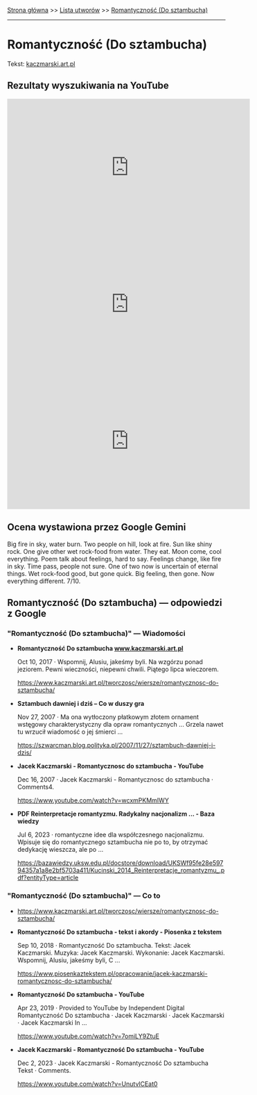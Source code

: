 [Strona główna](../index.md) >> [Lista utworów](../list.md) >> [Romantyczność (Do sztambucha)](517.md)

---

# Romantyczność (Do sztambucha)

Tekst: [kaczmarski.art.pl](https://www.kaczmarski.art.pl/tworczosc/wiersze/romantycznosc-do-sztambucha/)

## Rezultaty wyszukiwania na YouTube

<iframe width="560" height="315" src="https://www.youtube.com/embed/lkP5IbhGcRQ?si=IdontcarewhotheIRSsendsImnotpayingtaxes" title="YouTube video player" frameborder="0" allow="accelerometer; autoplay; clipboard-write; encrypted-media; gyroscope; picture-in-picture; web-share" referrerpolicy="strict-origin-when-cross-origin" allowfullscreen></iframe>

<iframe width="560" height="315" src="https://www.youtube.com/embed/wcxmPKMmIWY?si=IdontcarewhotheIRSsendsImnotpayingtaxes" title="YouTube video player" frameborder="0" allow="accelerometer; autoplay; clipboard-write; encrypted-media; gyroscope; picture-in-picture; web-share" referrerpolicy="strict-origin-when-cross-origin" allowfullscreen></iframe>

<iframe width="560" height="315" src="https://www.youtube.com/embed/7omiLY9ZtuE?si=IdontcarewhotheIRSsendsImnotpayingtaxes" title="YouTube video player" frameborder="0" allow="accelerometer; autoplay; clipboard-write; encrypted-media; gyroscope; picture-in-picture; web-share" referrerpolicy="strict-origin-when-cross-origin" allowfullscreen></iframe>

## Ocena wystawiona przez Google Gemini

Big fire in sky, water burn. Two people on hill, look at fire. Sun like shiny rock. One give other wet rock-food from water. They eat. Moon come, cool everything. Poem talk about feelings, hard to say. Feelings change, like fire in sky. Time pass, people not sure. One of two now is uncertain of eternal things. Wet rock-food good, but gone quick. Big feeling, then gone. Now everything different. 7/10.


## Romantyczność (Do sztambucha) — odpowiedzi z Google

### "Romantyczność (Do sztambucha)" — Wiadomości

- **Romantyczność Do sztambucha www.kaczmarski.art.pl**

    Oct 10, 2017  ·  Wspomnij, Alusiu, jakeśmy byli. Na wzgórzu ponad jeziorem. Pewni wieczności, niepewni chwili. Piątego lipca wieczorem. 

   <https://www.kaczmarski.art.pl/tworczosc/wiersze/romantycznosc-do-sztambucha/>
- **Sztambuch dawniej i dziś – Co w duszy gra**

    Nov 27, 2007  ·  Ma ona wytłoczony płatkowym złotem ornament wstęgowy charakterystyczny dla opraw romantycznych ... Grzela nawet tu wrzucił wiadomość o jej śmierci ... 

   <https://szwarcman.blog.polityka.pl/2007/11/27/sztambuch-dawniej-i-dzis/>
- **Jacek Kaczmarski - Romantycznosc do sztambucha - YouTube**

    Dec 16, 2007  ·  Jacek Kaczmarski - Romantycznosc do sztambucha · Comments4. 

   <https://www.youtube.com/watch?v=wcxmPKMmIWY>
- **PDF Reinterpretacje romantyzmu. Radykalny nacjonalizm ... - Baza wiedzy**

    Jul 6, 2023  ·  romantyczne idee dla współczesnego nacjonalizmu. Wpisuje się do romantycznego sztambucha nie po to, by otrzymać dedykację wieszcza, ale po ... 

   <https://bazawiedzy.uksw.edu.pl/docstore/download/UKSWf95fe28e59794357a1a8e2bf5703a411/Kucinski_2014_Reinterpretacje_romantyzmu_.pdf?entityType=article>

### "Romantyczność (Do sztambucha)" — Co to

- <https://www.kaczmarski.art.pl/tworczosc/wiersze/romantycznosc-do-sztambucha/>
- **Romantyczność Do sztambucha - tekst i akordy - Piosenka z tekstem**

    Sep 10, 2018  ·  Romantyczność Do sztambucha. Tekst: Jacek Kaczmarski. Muzyka: Jacek Kaczmarski. Wykonanie: Jacek Kaczmarski. Wspomnij, Alusiu, jakeśmy byli, C ... 

   <https://www.piosenkaztekstem.pl/opracowanie/jacek-kaczmarski-romantycznosc-do-sztambucha/>
- **Romantyczność Do sztambucha - YouTube**

    Apr 23, 2019  ·  Provided to YouTube by Independent Digital Romantyczność Do sztambucha · Jacek Kaczmarski · Jacek Kaczmarski · Jacek Kaczmarski In ... 

   <https://www.youtube.com/watch?v=7omiLY9ZtuE>
- **Jacek Kaczmarski - Romantyczność Do sztambucha - YouTube**

    Dec 2, 2023  ·  Jacek Kaczmarski - Romantyczność Do sztambucha  Tekst · Comments. 

   <https://www.youtube.com/watch?v=UnutvlCEat0>


